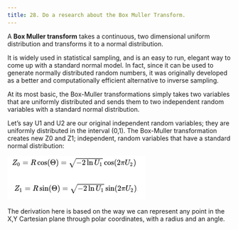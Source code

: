 ```yaml
---
title: 28. Do a research about the Box Muller Transform.
---
```

A **Box Muller transform** takes a continuous, two dimensional uniform distribution and transforms it to a normal distribution.

It is widely used in statistical sampling, and is an easy to run, elegant way to come up with a standard normal model. In fact, since it can be used to generate normally distributed random numbers, it was originally developed as a better and computationally efficient alternative to inverse sampling.

At its most basic, the Box-Muller transformations simply takes two variables that are uniformly distributed and sends them to two independent random variables with a standard normal distribution.

Let’s say U1 and U2 are our original independent random variables; they are uniformly distributed in the interval (0,1). The Box-Muller transformation creates new Z0 and Z1; independent, random variables that have a standard normal distribution:


![alt text here](/img/BoxMuller.png)

The derivation here is based on the way we can represent any point in the X,Y Cartesian plane through polar coordinates, with a radius and an angle.

